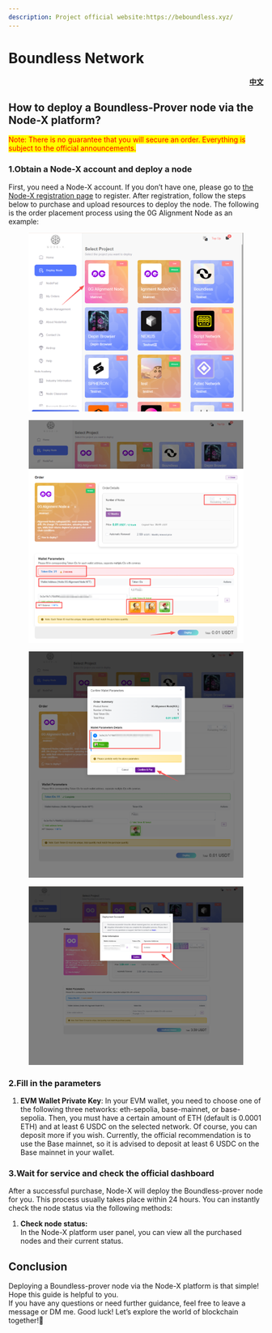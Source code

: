 ```yaml
---
description: Project official website:https://beboundless.xyz/
---
```


# Boundless Network

<p align="right"> <a href="https://docs.node-x.xyz/chan-pin-shou-ce/yi-jian-bu-shu/boundless-network"><strong>中文</strong></a></p>

## How to deploy a Boundless-Prover node via the Node-X platform?

<mark style="color:red;">Note: There is no guarantee that you will secure an order. Everything is subject to the official announcements.</mark>

### 1.Obtain a Node-X account and deploy a node

First, you need a Node-X account. If you don’t have one, please go to [the Node-X registration page](https://node-x.xyz/) to register. After registration, follow the steps below to purchase and upload resources to deploy the node. The following is the order placement process using the 0G Alignment Node as an example:

<figure><img src="../../../.gitbook/assets/E1.png" alt="" width="563"><figcaption></figcaption></figure>

<figure><img src="../../../.gitbook/assets/E2 (2).png" alt="" width="563"><figcaption></figcaption></figure>

<figure><img src="../../../.gitbook/assets/E3 (2).png" alt="" width="563"><figcaption></figcaption></figure>

<figure><img src="../../../.gitbook/assets/E4 (1).png" alt="" width="563"><figcaption></figcaption></figure>

### 2.Fill in the parameters

1. **EVM Wallet Private Key**: In your EVM wallet, you need to choose one of the following three networks: eth-sepolia, base-mainnet, or base-sepolia. Then, you must have a certain amount of ETH (default is 0.0001 ETH) and at least 6 USDC on the selected network. Of course, you can deposit more if you wish. Currently, the official recommendation is to use the Base mainnet, so it is advised to deposit at least 6 USDC on the Base mainnet in your wallet.

### 3.Wait for service and check the official dashboard

After a successful purchase, Node-X will deploy the Boundless-prover node for you. This process usually takes place within 24 hours. You can instantly check the node status via the following methods:

1. **Check node status:**\
   In the Node-X platform user panel, you can view all the purchased nodes and their current status.

## **Conclusion**

Deploying a Boundless-prover node via the Node-X platform is that simple! Hope this guide is helpful to you.\
If you have any questions or need further guidance, feel free to leave a message or DM me. Good luck! Let’s explore the world of blockchain together!🚀


